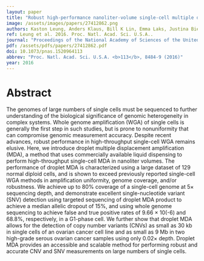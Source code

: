 ```yaml
---
layout: paper
title: "Robust high-performance nanoliter-volume single-cell multiple displacement amplification on planar substrates."
image: /assets/images/papers/27412862.png
authors: Kaston Leung, Anders Klaus, Bill K Lin, Emma Laks, Justina Biele, Daniel Lai, Ali Bashashati, Yi-Fei Huang, Radhouane Aniba, Michelle Moksa, Adi Steif, Anne-Marie Mes-Masson, Martin Hirst, Sohrab P Shah, Samuel Aparicio, Carl L Hansen
ref: Leung et al. 2016. Proc. Natl. Acad. Sci. U.S.A..
journal: "Proceedings of the National Academy of Sciences of the United States of America <b>113</b>, 8484-9 (2016)"
pdf: /assets/pdfs/papers/27412862.pdf
doi: 10.1073/pnas.1520964113
abbrev: "Proc. Natl. Acad. Sci. U.S.A. <b>113</b>, 8484-9 (2016)"
year: 2016
---
```


<div data-badge-popover="right" data-badge-type="medium-donut" data-doi="10.1073/pnas.1520964113" data-hide-no-mentions="true" class="altmetric-embed"></div>

# Abstract

The genomes of large numbers of single cells must be sequenced to further understanding of the biological significance of genomic heterogeneity in complex systems. Whole genome amplification (WGA) of single cells is generally the first step in such studies, but is prone to nonuniformity that can compromise genomic measurement accuracy. Despite recent advances, robust performance in high-throughput single-cell WGA remains elusive. Here, we introduce droplet multiple displacement amplification (MDA), a method that uses commercially available liquid dispensing to perform high-throughput single-cell MDA in nanoliter volumes. The performance of droplet MDA is characterized using a large dataset of 129 normal diploid cells, and is shown to exceed previously reported single-cell WGA methods in amplification uniformity, genome coverage, and/or robustness. We achieve up to 80% coverage of a single-cell genome at 5× sequencing depth, and demonstrate excellent single-nucleotide variant (SNV) detection using targeted sequencing of droplet MDA product to achieve a median allelic dropout of 15%, and using whole genome sequencing to achieve false and true positive rates of 9.66 × 10(-6) and 68.8%, respectively, in a G1-phase cell. We further show that droplet MDA allows for the detection of copy number variants (CNVs) as small as 30 kb in single cells of an ovarian cancer cell line and as small as 9 Mb in two high-grade serous ovarian cancer samples using only 0.02× depth. Droplet MDA provides an accessible and scalable method for performing robust and accurate CNV and SNV measurements on large numbers of single cells.


